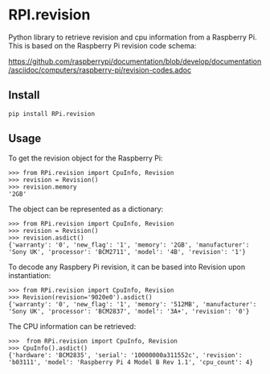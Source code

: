 # RPI.revision
Python library to retrieve revision and cpu information from a Raspberry Pi. This is based on the Raspberry Pi revision code schema:

https://github.com/raspberrypi/documentation/blob/develop/documentation/asciidoc/computers/raspberry-pi/revision-codes.adoc

## Install
```pip install RPi.revision```

## Usage

To get the revision object for the Raspberry Pi:
```
>>> from RPi.revision import CpuInfo, Revision
>>> revision = Revision()
>>> revision.memory
'2GB'
```

The object can be represented as a dictionary:
```
>>> from RPi.revision import CpuInfo, Revision
>>> revision = Revision()
>>> revision.asdict()
{'warranty': '0', 'new_flag': '1', 'memory': '2GB', 'manufacturer': 'Sony UK', 'processor': 'BCM2711', 'model': '4B', 'revision': '1'}
```

To decode any Raspbery Pi revision, it can be based into Revision upon instantiation:
```
>>> from RPi.revision import CpuInfo, Revision
>>> Revision(revision='9020e0').asdict()
{'warranty': '0', 'new_flag': '1', 'memory': '512MB', 'manufacturer': 'Sony UK', 'processor': 'BCM2837', 'model': '3A+', 'revision': '0'}
```

The CPU information can be retrieved:
```
>>>  from RPi.revision import CpuInfo, Revision
>>> CpuInfo().asdict()
{'hardware': 'BCM2835', 'serial': '10000000a311552c', 'revision': 'b03111', 'model': 'Raspberry Pi 4 Model B Rev 1.1', 'cpu_count': 4}
```
